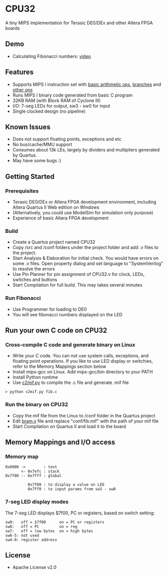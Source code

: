 # CPU32

A tiny MIPS implementation for Terasic DE0/DEx and other Altera FPGA boards

## Demo
* Calculating Fibonacci numbers: [video](https://plus.google.com/u/0/+KazunoriSato/posts/AfJxuCjYNbS)

## Features

* Supports MIPS I instruction set with [basic arithmetic ops](https://github.com/kazunori279/CPU32/blob/master/src/alu.v), [branches](https://github.com/kazunori279/CPU32/blob/master/src/program_counter.v) and [other ops](https://github.com/kazunori279/CPU32/blob/master/src/decoder.v)
* Runs MIPS I binary code generated from basic C program
* 32KB RAM (with Block RAM of Cyclone III)
* I/O: 7-seg LEDs for output, sw3 - sw0 for input
* Single clocked design (no pipeline)

## Known Issues

* Does not support floating points, exceptions and etc
* No bus/cache/MMU support
* Consumes about 13k LEs, largely by dividers and multipliers generated by Quartus.
* May have some bugs :)

## Getting Started

### Prerequisites
* Terasic DE0/DEx or Altera FPGA development environment, including Altera Quartus II Web edition on Windows
* (Alternatively, you could use ModelSim for simulation only purpose)
* Experience of basic Altera FPGA development

### Build
* Create a Quartus project named CPU32
* Copy /src and /conf folders under the project folder and add .v files to the project. 
* Start Analysis & Elaboration for initial check. You would have errors on some .v files. Open property dialog and set language to "SystemVerilog" to resolve the errors
* Use Pin Planner for pin assignment of CPU32.v for clock, LEDs, switches and buttons
* Start Compilation for full build. This may takes several minutes

### Run Fibonacci
* Use Programmer for loading to DE0
* You will see fibonacci numbers displayed on the LED

## Run your own C code on CPU32

### Cross-compile C code and generate binary on Linux
* Write your C code. You can not use system calls, exceptions, and floating point operations. If you like to use LED display or switchies, refer to the Memory Mappings section below
* Install mips-gcc on Linux. Add mips-gcc/bin directory to your PATH
* Install Python runtime
* Use [c2mif.py](https://github.com/kazunori279/CPU32/blob/master/conf/c2mif.py) to compile the .c file and generate .mif file

`> python c2mif.py fib.c`

### Run the binary on CPU32
* Copy the mif file from the Linux to /conf folder in the Quartus project
* Edit [bram.v](https://github.com/kazunori279/CPU32/blob/master/src/bram.v) file and replace "conf/fib.mif" with the path of your mif file
* Start Compilation on Quartus II and load it to the board

## Memory Mappings and I/O access

### Memory map

    0x0000 ->        : text
           <- 0x7efc : stack
    0x7f00 -- 0x7fff : global

              0x7f00 : to display a value on LED 
              0x7ff0 : to input params from sw3 - sw0

### 7-seg LED display modes

The 7-seg LED displays $7f00, PC or registers, based on switch setting:

    sw9:   off = $7f00      on = PC or registers
    sw8:   off = PC         on = reg
    sw7:   off = low bytes  on = high bytes
    sw6-5: not used
    sw4-0: register address

## License

* Apache License v2.0

